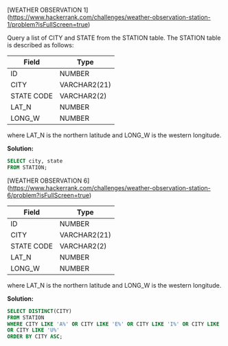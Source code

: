 [WEATHER OBSERVATION 1] (https://www.hackerrank.com/challenges/weather-observation-station-1/problem?isFullScreen=true)

Query a list of CITY and STATE from the STATION table.
The STATION table is described as follows:

|  Field | Type |
|-------|-----|
| ID  | NUMBER |
| CITY | VARCHAR2(21)   |
| STATE CODE  | VARCHAR2(2)  |
| LAT_N |  NUMBER |
| LONG_W | NUMBER |

where LAT_N is the northern latitude and LONG_W is the western longitude.

**Solution:**
```sql
SELECT city, state
FROM STATION;
```

[WEATHER OBSERVATION 6] (https://www.hackerrank.com/challenges/weather-observation-station-6/problem?isFullScreen=true)

|  Field | Type |
|-------|-----|
| ID  | NUMBER |
| CITY | VARCHAR2(21)   |
| STATE CODE  | VARCHAR2(2)  |
| LAT_N |  NUMBER |
| LONG_W | NUMBER |

where LAT_N is the northern latitude and LONG_W is the western longitude.

**Solution:**
```sql
SELECT DISTINCT(CITY) 
FROM STATION 
WHERE CITY LIKE 'A%' OR CITY LIKE 'E%' OR CITY LIKE 'I%' OR CITY LIKE 'O%' 
OR CITY LIKE 'U%'
ORDER BY CITY ASC; 
```
